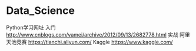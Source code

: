 # Data_Science
Python学习网址
入门 http://www.cnblogs.com/vamei/archive/2012/09/13/2682778.html
实战
阿里天池竞赛 https://tianchi.aliyun.com/
Kaggle https://www.kaggle.com/

